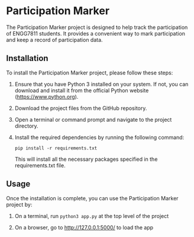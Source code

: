 # Participation Marker

The Participation Marker project is designed to help track the participation of ENGG7811 students. It provides a convenient way to mark participation and keep a record of participation data.

## Installation

To install the Participation Marker project, please follow these steps:

1. Ensure that you have Python 3 installed on your system. If not, you can download and install it from the official Python website (https://www.python.org).

2. Download the project files from the GitHub repository.

3. Open a terminal or command prompt and navigate to the project directory.

4. Install the required dependencies by running the following command:

    ```shell
    pip install -r requirements.txt
    ```

    This will install all the necessary packages specified in the requirements.txt file.

## Usage

Once the installation is complete, you can use the Participation Marker project by:

1) On a terminal, run 
    ```python3 app.py```
    at the top level of the project

2) On a browser, go to
http://127.0.0.1:5000/ to load the app